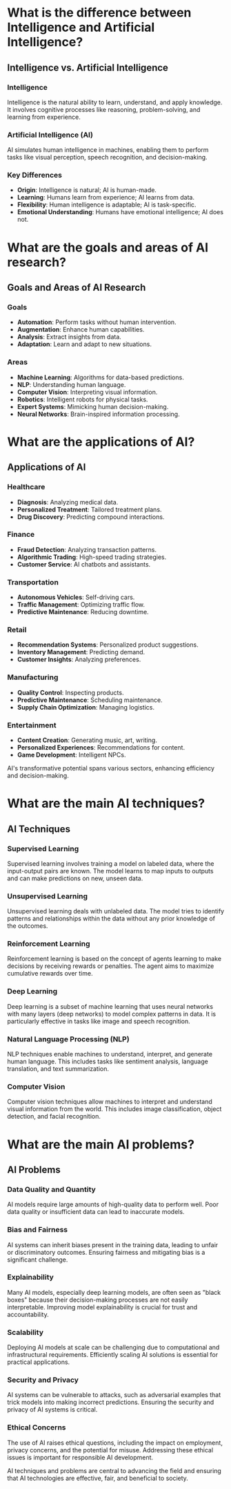 # What is the difference between Intelligence and Artificial Intelligence?

## Intelligence vs. Artificial Intelligence

### Intelligence
Intelligence is the natural ability to learn, understand, and apply knowledge. It involves cognitive processes like reasoning, problem-solving, and learning from experience.

### Artificial Intelligence (AI)
AI simulates human intelligence in machines, enabling them to perform tasks like visual perception, speech recognition, and decision-making.

### Key Differences
- **Origin**: Intelligence is natural; AI is human-made.
- **Learning**: Humans learn from experience; AI learns from data.
- **Flexibility**: Human intelligence is adaptable; AI is task-specific.
- **Emotional Understanding**: Humans have emotional intelligence; AI does not.

# What are the goals and areas of AI research?

## Goals and Areas of AI Research

### Goals
- **Automation**: Perform tasks without human intervention.
- **Augmentation**: Enhance human capabilities.
- **Analysis**: Extract insights from data.
- **Adaptation**: Learn and adapt to new situations.

### Areas
- **Machine Learning**: Algorithms for data-based predictions.
- **NLP**: Understanding human language.
- **Computer Vision**: Interpreting visual information.
- **Robotics**: Intelligent robots for physical tasks.
- **Expert Systems**: Mimicking human decision-making.
- **Neural Networks**: Brain-inspired information processing.

# What are the applications of AI?

## Applications of AI

### Healthcare
- **Diagnosis**: Analyzing medical data.
- **Personalized Treatment**: Tailored treatment plans.
- **Drug Discovery**: Predicting compound interactions.

### Finance
- **Fraud Detection**: Analyzing transaction patterns.
- **Algorithmic Trading**: High-speed trading strategies.
- **Customer Service**: AI chatbots and assistants.

### Transportation
- **Autonomous Vehicles**: Self-driving cars.
- **Traffic Management**: Optimizing traffic flow.
- **Predictive Maintenance**: Reducing downtime.

### Retail
- **Recommendation Systems**: Personalized product suggestions.
- **Inventory Management**: Predicting demand.
- **Customer Insights**: Analyzing preferences.

### Manufacturing
- **Quality Control**: Inspecting products.
- **Predictive Maintenance**: Scheduling maintenance.
- **Supply Chain Optimization**: Managing logistics.

### Entertainment
- **Content Creation**: Generating music, art, writing.
- **Personalized Experiences**: Recommendations for content.
- **Game Development**: Intelligent NPCs.

AI's transformative potential spans various sectors, enhancing efficiency and decision-making.

# What are the main AI techniques?

## AI Techniques

### Supervised Learning
Supervised learning involves training a model on labeled data, where the input-output pairs are known. The model learns to map inputs to outputs and can make predictions on new, unseen data.

### Unsupervised Learning
Unsupervised learning deals with unlabeled data. The model tries to identify patterns and relationships within the data without any prior knowledge of the outcomes.

### Reinforcement Learning
Reinforcement learning is based on the concept of agents learning to make decisions by receiving rewards or penalties. The agent aims to maximize cumulative rewards over time.

### Deep Learning
Deep learning is a subset of machine learning that uses neural networks with many layers (deep networks) to model complex patterns in data. It is particularly effective in tasks like image and speech recognition.

### Natural Language Processing (NLP)
NLP techniques enable machines to understand, interpret, and generate human language. This includes tasks like sentiment analysis, language translation, and text summarization.

### Computer Vision
Computer vision techniques allow machines to interpret and understand visual information from the world. This includes image classification, object detection, and facial recognition.

# What are the main AI problems?

## AI Problems

### Data Quality and Quantity
AI models require large amounts of high-quality data to perform well. Poor data quality or insufficient data can lead to inaccurate models.

### Bias and Fairness
AI systems can inherit biases present in the training data, leading to unfair or discriminatory outcomes. Ensuring fairness and mitigating bias is a significant challenge.

### Explainability
Many AI models, especially deep learning models, are often seen as "black boxes" because their decision-making processes are not easily interpretable. Improving model explainability is crucial for trust and accountability.

### Scalability
Deploying AI models at scale can be challenging due to computational and infrastructural requirements. Efficiently scaling AI solutions is essential for practical applications.

### Security and Privacy
AI systems can be vulnerable to attacks, such as adversarial examples that trick models into making incorrect predictions. Ensuring the security and privacy of AI systems is critical.

### Ethical Concerns
The use of AI raises ethical questions, including the impact on employment, privacy concerns, and the potential for misuse. Addressing these ethical issues is important for responsible AI development.

AI techniques and problems are central to advancing the field and ensuring that AI technologies are effective, fair, and beneficial to society.
